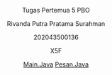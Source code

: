 <p align="center"> Tugas Pertemua 5 PBO </p>
<p align="center"> Rivanda Putra Pratama Surahman </p>
<p align="center"> 202043500136 </p>
<p align="center"> X5F </p>

<center>
 <a href="src/main/java/com/pertemuan5/Main.java" title="Main" >Main.Java</a>
 <a href="src/main/java/com/pertemuan5/Main.java" title="Pesan" >Pesan.Java</a>
 </center>